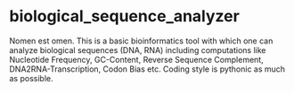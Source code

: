 # biological_sequence_analyzer

Nomen est omen.
This is a basic bioinformatics tool with which one can analyze biological sequences (DNA, RNA) including computations like Nucleotide Frequency, GC-Content, Reverse Sequence Complement, DNA2RNA-Transcription, Codon Bias etc.
Coding style is pythonic as much as possible. 
